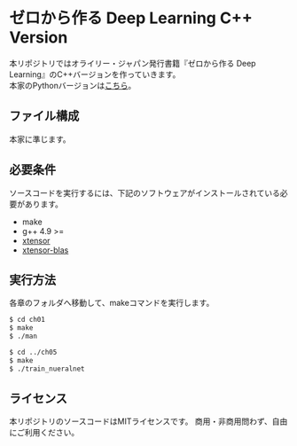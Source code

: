# ゼロから作る Deep Learning C++ Version

本リポジトリではオライリー・ジャパン発行書籍『ゼロから作る Deep Learning』のC++バージョンを作っていきます。  
本家のPythonバージョンは[こちら](https://github.com/oreilly-japan/deep-learning-from-scratch)。

## ファイル構成

本家に準じます。

## 必要条件

ソースコードを実行するには、下記のソフトウェアがインストールされている必要があります。

- make
- g++ 4.9 >=
- [xtensor](https://github.com/QuantStack/xtensor)
- [xtensor-blas](https://github.com/QuantStack/xtensor-blas)

## 実行方法

各章のフォルダへ移動して、makeコマンドを実行します。

```sh
$ cd ch01
$ make
$ ./man

$ cd ../ch05
$ make
$ ./train_nueralnet
```

## ライセンス

本リポジトリのソースコードはMITライセンスです。 商用・非商用問わず、自由にご利用ください。
